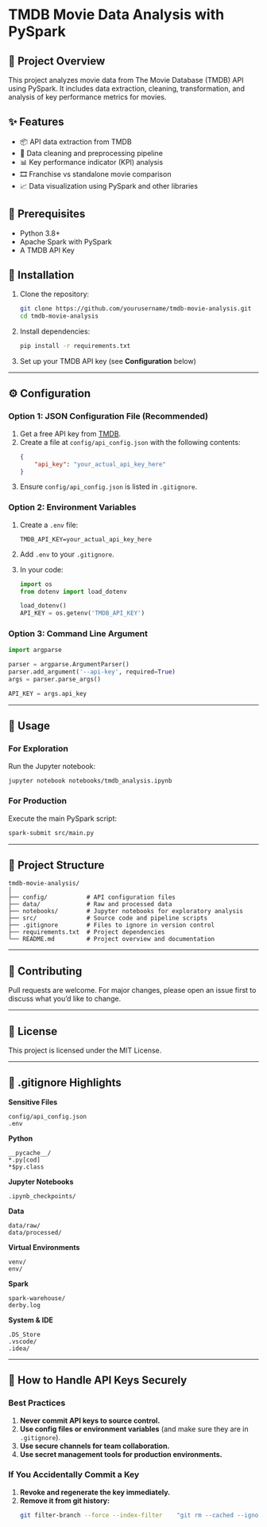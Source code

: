 
# TMDB Movie Data Analysis with PySpark

## 📌 Project Overview
This project analyzes movie data from The Movie Database (TMDB) API using PySpark. It includes data extraction, cleaning, transformation, and analysis of key performance metrics for movies.

## ✨ Features
- 📦 API data extraction from TMDB
- 🧹 Data cleaning and preprocessing pipeline
- 📊 Key performance indicator (KPI) analysis
- 🎞️ Franchise vs standalone movie comparison
- 📈 Data visualization using PySpark and other libraries

## 🧰 Prerequisites
- Python 3.8+
- Apache Spark with PySpark
- A TMDB API Key

## 🚀 Installation

1. Clone the repository:
   ```bash
   git clone https://github.com/yourusername/tmdb-movie-analysis.git
   cd tmdb-movie-analysis
   ```

2. Install dependencies:
   ```bash
   pip install -r requirements.txt
   ```

3. Set up your TMDB API key (see **Configuration** below)

---

## ⚙️ Configuration

### Option 1: JSON Configuration File (Recommended)
1. Get a free API key from [TMDB](https://www.themoviedb.org/documentation/api).
2. Create a file at `config/api_config.json` with the following contents:
   ```json
   {
       "api_key": "your_actual_api_key_here"
   }
   ```
3. Ensure `config/api_config.json` is listed in `.gitignore`.

### Option 2: Environment Variables
1. Create a `.env` file:
   ```env
   TMDB_API_KEY=your_actual_api_key_here
   ```
2. Add `.env` to your `.gitignore`.

3. In your code:
   ```python
   import os
   from dotenv import load_dotenv

   load_dotenv()
   API_KEY = os.getenv('TMDB_API_KEY')
   ```

### Option 3: Command Line Argument
```python
import argparse

parser = argparse.ArgumentParser()
parser.add_argument('--api-key', required=True)
args = parser.parse_args()

API_KEY = args.api_key
```

---

## 🧪 Usage

### For Exploration
Run the Jupyter notebook:
```bash
jupyter notebook notebooks/tmdb_analysis.ipynb
```

### For Production
Execute the main PySpark script:
```bash
spark-submit src/main.py
```

---

## 📁 Project Structure
```
tmdb-movie-analysis/
│
├── config/           # API configuration files
├── data/             # Raw and processed data
├── notebooks/        # Jupyter notebooks for exploratory analysis
├── src/              # Source code and pipeline scripts
├── .gitignore        # Files to ignore in version control
├── requirements.txt  # Project dependencies
└── README.md         # Project overview and documentation
```

---

## 🤝 Contributing
Pull requests are welcome. For major changes, please open an issue first to discuss what you’d like to change.

---

## 📜 License
This project is licensed under the MIT License.

---

## 📂 .gitignore Highlights

**Sensitive Files**
```
config/api_config.json
.env
```

**Python**
```
__pycache__/
*.py[cod]
*$py.class
```

**Jupyter Notebooks**
```
.ipynb_checkpoints/
```

**Data**
```
data/raw/
data/processed/
```

**Virtual Environments**
```
venv/
env/
```

**Spark**
```
spark-warehouse/
derby.log
```

**System & IDE**
```
.DS_Store
.vscode/
.idea/
```

---

## 🔐 How to Handle API Keys Securely

### Best Practices
1. **Never commit API keys to source control.**
2. **Use config files or environment variables** (and make sure they are in `.gitignore`).
3. **Use secure channels for team collaboration.**
4. **Use secret management tools for production environments.**

### If You Accidentally Commit a Key
1. **Revoke and regenerate the key immediately.**
2. **Remove it from git history:**
   ```bash
   git filter-branch --force --index-filter    "git rm --cached --ignore-unmatch config/api_config.json"    --prune-empty --tag-name-filter cat -- --all
   ```

